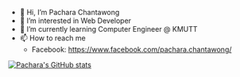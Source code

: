 - 👋 Hi, I’m Pachara Chantawong
- 👀 I’m interested in Web Developer
- 🌱 I’m currently learning Computer Engineer @ KMUTT
- 📫 How to reach me 
  - Facebook: https://www.facebook.com/pachara.chantawong/

<!---
yukikwi/yukikwi is a ✨ special ✨ repository because its `README.md` (this file) appears on your GitHub profile.
You can click the Preview link to take a look at your changes.
--->
[![Pachara's GitHub stats](https://github-readme-stats.vercel.app/api?username=yukikwi)](https://github.com/anuraghazra/github-readme-stats)
